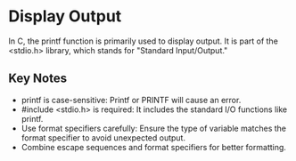 # Display Output 

In C, the printf function is primarily used to display output. It is part of the <stdio.h> library, which stands for "Standard Input/Output."

## Key Notes
* printf is case-sensitive: Printf or PRINTF will cause an error.
* #include <stdio.h> is required: It includes the standard I/O functions like printf.
* Use format specifiers carefully: Ensure the type of variable matches the format specifier to avoid unexpected output.
* Combine escape sequences and format specifiers for better formatting.